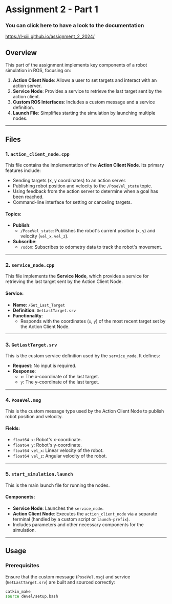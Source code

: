 # Assignment 2 - Part 1

### You can click here to have a look to the documentation
   https://l-xiii.github.io/assignment_2_2024/
   
## Overview
This part of the assignment implements key components of a robot simulation in ROS, focusing on:

1. **Action Client Node**: Allows a user to set targets and interact with an action server.
2. **Service Node**: Provides a service to retrieve the last target sent by the action client.
3. **Custom ROS Interfaces**: Includes a custom message and a service definition.
4. **Launch File**: Simplifies starting the simulation by launching multiple nodes.

---

## Files

### 1. `action_client_node.cpp`
This file contains the implementation of the **Action Client Node**. Its primary features include:
- Sending targets (x, y coordinates) to an action server.
- Publishing robot position and velocity to the `/PoseVel_state` topic.
- Using feedback from the action server to determine when a goal has been reached.
- Command-line interface for setting or canceling targets.

#### Topics:
- **Publish**:
  - `/PoseVel_state`: Publishes the robot's current position (`x`, `y`) and velocity (`vel_x`, `vel_z`).
- **Subscribe**:
  - `/odom`: Subscribes to odometry data to track the robot's movement.

---

### 2. `service_node.cpp`
This file implements the **Service Node**, which provides a service for retrieving the last target sent by the Action Client Node.

#### Service:
- **Name**: `/Get_Last_Target`
- **Definition**: `GetLastTarget.srv`
- **Functionality**:
  - Responds with the coordinates (`x`, `y`) of the most recent target set by the Action Client Node.

---

### 3. `GetLastTarget.srv`
This is the custom service definition used by the `service_node`. It defines:
- **Request**: No input is required.
- **Response**:
  - `x`: The x-coordinate of the last target.
  - `y`: The y-coordinate of the last target.

---

### 4. `PoseVel.msg`
This is the custom message type used by the Action Client Node to publish robot position and velocity.

#### Fields:
- `float64 x`: Robot's x-coordinate.
- `float64 y`: Robot's y-coordinate.
- `float64 vel_x`: Linear velocity of the robot.
- `float64 vel_z`: Angular velocity of the robot.

---

### 5. `start_simulation.launch`
This is the main launch file for running the nodes.

#### Components:
- **Service Node**: Launches the `service_node`.
- **Action Client Node**: Executes the `action_client_node` via a separate terminal (handled by a custom script or `launch-prefix`).
- Includes parameters and other necessary components for the simulation.

---

## Usage

### Prerequisites
Ensure that the custom message (`PoseVel.msg`) and service (`GetLastTarget.srv`) are built and sourced correctly:

```bash
catkin_make
source devel/setup.bash
